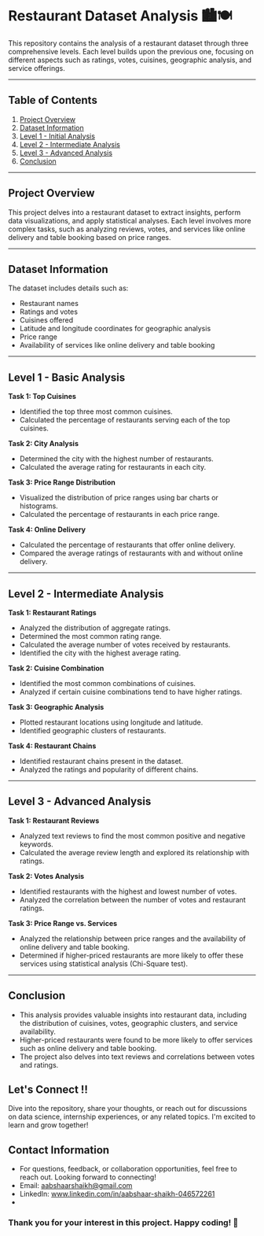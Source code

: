 
# Restaurant Dataset Analysis 🏙️🍽️

This repository contains the analysis of a restaurant dataset through three comprehensive levels. Each level builds upon the previous one, focusing on different aspects such as ratings, votes, cuisines, geographic analysis, and service offerings.

---

## Table of Contents

1. [Project Overview](#project-overview)
2. [Dataset Information](#dataset-information)
3. [Level 1 - Initial Analysis](#level-1---initial-analysis)
4. [Level 2 - Intermediate Analysis](#level-2---intermediate-analysis)
5. [Level 3 - Advanced Analysis](#level-3---advanced-analysis)
6. [Conclusion](#conclusion)

---

## Project Overview

This project delves into a restaurant dataset to extract insights, perform data visualizations, and apply statistical analyses. Each level involves more complex tasks, such as analyzing reviews, votes, and services like online delivery and table booking based on price ranges.

---

## Dataset Information

The dataset includes details such as:
- Restaurant names
- Ratings and votes
- Cuisines offered
- Latitude and longitude coordinates for geographic analysis
- Price range
- Availability of services like online delivery and table booking

---

## Level 1 - Basic Analysis

**Task 1: Top Cuisines**
- Identified the top three most common cuisines.
- Calculated the percentage of restaurants serving each of the top cuisines.

**Task 2: City Analysis**
- Determined the city with the highest number of restaurants.
- Calculated the average rating for restaurants in each city.

**Task 3: Price Range Distribution**
- Visualized the distribution of price ranges using bar charts or histograms.
- Calculated the percentage of restaurants in each price range.

**Task 4: Online Delivery**
- Calculated the percentage of restaurants that offer online delivery.
- Compared the average ratings of restaurants with and without online delivery.

---

## Level 2 - Intermediate Analysis

**Task 1: Restaurant Ratings**
- Analyzed the distribution of aggregate ratings.
- Determined the most common rating range.
- Calculated the average number of votes received by restaurants.
- Identified the city with the highest average rating.

**Task 2: Cuisine Combination**
- Identified the most common combinations of cuisines.
- Analyzed if certain cuisine combinations tend to have higher ratings.

**Task 3: Geographic Analysis**
- Plotted restaurant locations using longitude and latitude.
- Identified geographic clusters of restaurants.

**Task 4: Restaurant Chains**
- Identified restaurant chains present in the dataset.
- Analyzed the ratings and popularity of different chains.

---

## Level 3 - Advanced Analysis

**Task 1: Restaurant Reviews**
- Analyzed text reviews to find the most common positive and negative keywords.
- Calculated the average review length and explored its relationship with ratings.

**Task 2: Votes Analysis**
- Identified restaurants with the highest and lowest number of votes.
- Analyzed the correlation between the number of votes and restaurant ratings.

**Task 3: Price Range vs. Services**
- Analyzed the relationship between price ranges and the availability of online delivery and table booking.
- Determined if higher-priced restaurants are more likely to offer these services using statistical analysis (Chi-Square test).

---

## Conclusion

- This analysis provides valuable insights into restaurant data, including the distribution of cuisines, votes, geographic clusters, and service availability. 
- Higher-priced restaurants were found to be more likely to offer services such as online delivery and table booking. 
- The project also delves into text reviews and correlations between votes and ratings.




## Let's Connect !!
Dive into the repository, share your thoughts, or reach out for discussions on data science, internship experiences, or any related topics. I'm excited to learn and grow together!

## Contact Information
- For questions, feedback, or collaboration opportunities, feel free to reach out. Looking forward to connecting!
- Email: aabshaarshaikh@gmail.com
- LinkedIn: www.linkedin.com/in/aabshaar-shaikh-046572261
- 
### Thank you for your interest in this project. Happy coding! 🚀

